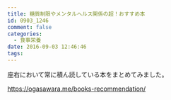 ```yaml
---
title: 糖質制限やメンタルヘルス関係の超！おすすめ本
id: 0903_1246
comment: false
categories:
  - 食事栄養
date: 2016-09-03 12:46:46
tags:
---
```


座右において常に積ん読している本をまとめてみました。

https://ogasawara.me/books-recommendation/

<p></p>
<script async src="//pagead2.googlesyndication.com/pagead/js/adsbygoogle.js"></script>
<!-- レスポンシブ -->
<ins class="adsbygoogle"
     style="display:block"
     data-ad-client="ca-pub-1326353612309906"
     data-ad-slot="9574351073"
     data-ad-format="auto"></ins>
<script>
(adsbygoogle = window.adsbygoogle || []).push({});
</script>